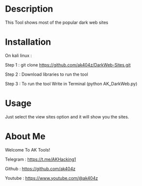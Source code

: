# Description
This Tool shows most of the popular dark web sites

# Installation

On kali linux :

Step 1 : git clone https://github.com/ak404z/DarkWeb-Sites.git

Step 2 : Download libraries to run the tool

Step 3 : To run the tool Write in Terminal (python AK_DarkWeb.py)

# Usage
Just select the view sites option and it will show you the sites. 

# About Me
Welcome To AK Tools!

Telegram : https://t.me/AKHacking1

Github : https://github.com/ak404z

Youtube : https://www.youtube.com/@ak404z
